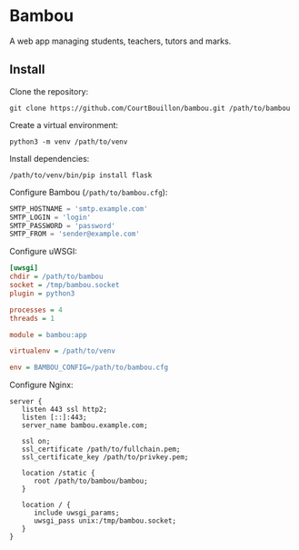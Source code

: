 # Bambou

A web app managing students, teachers, tutors and marks.

## Install

Clone the repository:

  `git clone https://github.com/CourtBouillon/bambou.git /path/to/bambou`

Create a virtual environment:

  `python3 -m venv /path/to/venv`

Install dependencies:

  `/path/to/venv/bin/pip install flask`

Configure Bambou (`/path/to/bambou.cfg`):

```py
SMTP_HOSTNAME = 'smtp.example.com'
SMTP_LOGIN = 'login'
SMTP_PASSWORD = 'password'
SMTP_FROM = 'sender@example.com'
```

Configure uWSGI:

```ini
[uwsgi]
chdir = /path/to/bambou
socket = /tmp/bambou.socket
plugin = python3

processes = 4
threads = 1

module = bambou:app

virtualenv = /path/to/venv

env = BAMBOU_CONFIG=/path/to/bambou.cfg
```

Configure Nginx:

```
server {
   listen 443 ssl http2;
   listen [::]:443;
   server_name bambou.example.com;

   ssl on;
   ssl_certificate /path/to/fullchain.pem;
   ssl_certificate_key /path/to/privkey.pem;

   location /static {
      root /path/to/bambou/bambou;
   }

   location / {
      include uwsgi_params;
      uwsgi_pass unix:/tmp/bambou.socket;
   }
}
```
